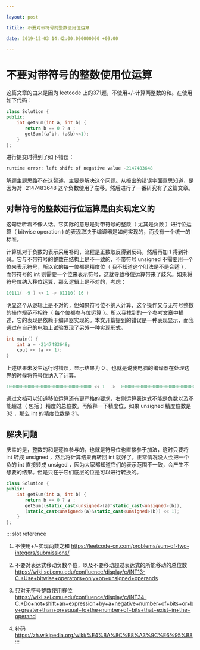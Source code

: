 ```yaml
---

layout: post

titile: 不要对带符号的整数使用位运算

date: 2019-12-03 14:42:00.000000000 +09:00

---
```


# 不要对带符号的整数使用位运算

这篇文章的由来是因为 leetcode 上的371题，不使用+/-计算两整数的和。在使用如下代码：

``` cpp
class Solution {
public:
    int getSum(int a, int b) {
       return b == 0 ? a :
       getSum((a^b), (a&b)<<1);
    }
};
```

进行提交时得到了如下错误：

``` cpp 
runtime error: left shift of negative value -2147483648
```

解题主题思路不在这赘述，主要是解决这个问题。从报出的错误字面意思知道，是因为对 -2147483648 这个负数使用了左移。然后进行了一番研究有了这篇文章。

## 对带符号的整数进行位运算是由实现定义的

这句话听着不像人话。它实际的意思是对带符号的整数（ 尤其是负数 ）进行位运算（ bitwise operation ) 的表现取决于编译器是如何实现的，而没有一个统一的标准。

计算机对于负数的表示采用补码，流程是正数取反得到反码，然后再加 1 得到补码。它与不带符号的整数在结构上是不一致的，不带符号 unsigned 不需要用一个位来表示符号，所以它的每一位都是精度位（ 我不知道这个叫法是不是合适 ），而带符号的 int 则需要一个位来表示符号，这就导致移位运算带来了歧义。如果将符号位纳入移位运算，那么逻辑上是不对的，考虑：

``` cpp 
10111( -9 ) << 1 -> 01110( 16 )
```

明显这个从逻辑上是不对的，但如果符号位不纳入计算，这个操作又与无符号整数的操作规范不相符（ 每个位都参与位运算 ）。所以我找到的一个参考文章中描述，它的表现是依赖于编译器实现的。本文开篇提到的错误是一种表现显示，而我通过在自己的电脑上试验发现了另外一种实现形式。

``` cpp
int main() {
    int a = -2147483648;
    cout << (a << 1);
}
```

上述结果未发生运行时错误，显示结果为 0 。也就是说我电脑的编译器在处理边界的时候将符号位纳入了计算。

``` cpp
10000000000000000000000000000000 << 1  ->  00000000000000000000000000000000
```

通过文档可以知道移位运算还有更严格的要求，右侧运算表达式不能是负数以及不能超过（ 包括 ）精度的总位数。再解释一下精度位，如果 unsigned 精度位数是 32 ，那么 int 的精度位数是 31。

## 解决问题

庆幸的是，整数的和是逐位参与的，也就是符号位也直接参于加法，这时只要将 int 转成 unsigned ，然后将计算结果再转回 int 就好了，正常情况没人会把一个负的 int 直接转成 unsiged ，因为大家都知道它们的表示范围不一致，会产生不想要的结果。但是只在乎它们底层的位是可以进行转换的。

``` cpp
class Solution {
public:
    int getSum(int a, int b) {
       return b == 0 ? a :
       getSum((static_cast<unsigned>(a)^static_cast<unsigned>(b)), 
       (static_cast<unsigned>(a)&static_cast<unsigned>(b)) << 1);
    }
};
```

::: slot reference 
1. 不使用+/-实现两数之和 <https://leetcode-cn.com/problems/sum-of-two-integers/submissions/>

2. 不要对表达式移动负数个位，以及不要移动超过表达式的所能移动的总位数 <https://wiki.sei.cmu.edu/confluence/display/c/INT13-C.+Use+bitwise+operators+only+on+unsigned+operands>

3. 只对无符号整数使用移位 <https://wiki.sei.cmu.edu/confluence/display/c/INT34-C.+Do+not+shift+an+expression+by+a+negative+number+of+bits+or+by+greater+than+or+equal+to+the+number+of+bits+that+exist+in+the+operand>

4. 补码 <https://zh.wikipedia.org/wiki/%E4%BA%8C%E8%A3%9C%E6%95%B8>
:::